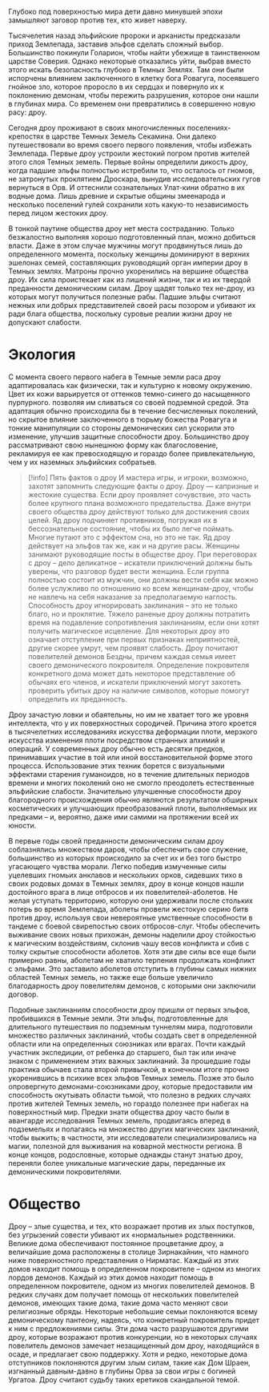 Глубоко под поверхностью мира дети давно минувшей эпохи замышляют заговор против тех, кто живет наверху.

Тысячелетия назад эльфийские пророки и арканисты предсказали приход Землепада, заставив эльфов сделать сложный выбор. Большинство покинули Голарион, чтобы найти убежище в таинственном царстве Соверия. Однако некоторые отказались уйти, выбрав вместо этого искать безопасность глубоко в Темных Землях. Там они были испорчены влиянием заключенного в клетку бога Ровагуга, посеявшего гнойное зло, которое проросло в их сердцах и повернуло их к поклонению демонам, чтобы пережить разрушения, которое они нашли в глубинах мира. Со временем они превратились в совершенно новую расу: дроу.

Сегодня дроу проживают в своих многочисленных поселениях-крепостях в царстве Темных Земель Секамина. Они далеко путешествовали во время своего первого появления, чтобы избежать Землепада. Первые дроу устроили жестокий погром против жителей этого слоя Темных земель. Первые войны определили дикость дроу, когда падшие эльфы полностью истребили то, что осталось от гномов, не затронутых проклятием Дроскара, вынудив исследовательских гугов вернуться в Орв. И оттеснили сознательных Улат-кини обратно в их водные дома. Лишь древние и скрытые общины змеенарода и несколько поселений гулей сохранили хоть какую-то независимость перед лицом жестоких дроу.

В тонкой паутине общества дроу нет места состраданию. Только безжалостно выполняя хорошо подготовленный план, можно добиться власти. Даже в этом случае мужчины могут продвинуться лишь до определенного момента, поскольку женщины доминируют в верхних эшелонах семей, составляющих руководящий орган империи дроу в Темных землях. Матроны прочно укоренились на вершине общества дроу. Их сила проистекает как из лишений жизни, так и из их твердой преданности демоническим силам. Дроу щадят только тех не-дроу, из которых могут получиться полезные рабы. Падшие эльфы считают нежных или добрых представителей своей расы позором и убивают их ради блага общества, поскольку суровые реалии жизни дроу не допускают слабости.

# Экология

С момента своего первого набега в Темные земли раса дроу адаптировалась как физически, так и культурно к новому окружению. Цвет их кожи варьируется от оттенков темно-синего до насыщенного пурпурного. позволяя им сливаться со своей подземной средой. Эта адаптация обычно происходила бы в течение бесчисленных поколений, но скрытое влияние заключенного в тюрьму божества Ровагуга и тонкие манипуляции со стороны демонических сил ускорили это изменение, улучшив защитные способности дроу. Большинство дроу рассматривают свою нынешнюю форму как благословение, рекламируя ее как превосходящую и гораздо более привлекательную, чем у их наземных эльфийских собратьев.

> [!info] Пять фактов о дроу
> И мастера игры, и игроки, возможно, захотят запомнить следующие факты о дроу. Дроу — капризные и жестокие существа. Если дроу проявляет сочувствие, это часть более крупного плана возможного предательства. Даже внутри своего общества дроу действуют только для достижения своих целей.
> Яд дроу подчиняет противников, погружая их в бессознательное состояние, чтобы их было легче поймать. Многие путают это с эффектом сна, но это не так. Яд дроу действует на эльфов так же, как и на другие расы.
> Женщины занимают руководящие посты в обществе дроу. При переговорах с дроу – дело деликатное – искатели приключений должны быть уверены, что разговор будет вести женщина. Если группа полностью состоит из мужчин, они должны вести себя как можно более услужливо по отношению ко всем женщинам-дроу, чтобы не навлечь на себя наказание за предполагаемую наглость.
> Способность дроу игнорировать заклинания – это не только благо, но и проклятие. Тяжело раненые дроу должны потратить время на подавление сопротивления заклинаниям, если они хотят получить магическое исцеление. Для некоторых дроу это означает отступление при первых признаках неприятностей, другие скорее умрут, чем проявят слабость.
> Дроу почитают повелителей демонов Бездны, причем каждая семья имеет своего демонического покровителя. Определение покровителя конкретного дома может дать некоторое представление об обычаях его членов, и искатели приключений могут захотеть проверить убитых дроу на наличие символов, которые помогут определить их преданность.

Дроу зачастую ловки и обаятельны, но им не хватает того же уровня интеллекта, что у их поверхностных сородичей. Причина этого кроется в тысячелетних исследованиях искусства деформации плоти, мерзкого искусства изменения плоти посредством странных алхимий и операций. У современных дроу обычно есть десятки предков, принимавших участие в той или иной восстановительной форме этого процесса. Использование этих техник борется с визуальными эффектами старения гуманоидов, но в течение длительных периодов времени и многих поколений оно не смогло преодолеть естественные эльфийские слабости. Значительно улучшенные способности дроу благородного происхождения обычно являются результатом обширных косметических и улучшающих преобразований плоти, выполняемых их предками – и, вероятно, даже ими самими на протяжении всей их юности.

В первые годы своей преданности демоническим силам дроу соблазнялись множеством даров, чтобы обеспечить свое служение, большинство из которых происходило за счет их и без того быстро угасающего чувства морали. Легко победив измученные силы уцелевших гномьих анклавов и нескольких орков, сидевших тихо в своих родовых домах в Темных землях, дроу в конце концов нашли достойного врага в лице отбросов и их повелителей-аболетов. Не желая уступать территорию, которую они удерживали после стольких потерь во время Землепада, аболеты провели жестокую серию битв против дроу, используя свои невероятные умственные способности в тандеме с боевой свирепостью своих отбросов-слуг. Чтобы обеспечить выживание своих новых прихожан, демоны наделили дроу стойкостью к магическим воздействиям, склонив чашу весов конфликта и сбив с толку скрытые способности аболетов. Хотя эти две силы все еще были примерно равны, аболетам не хватило терпения продолжать конфликт с эльфами. Это заставило аболетов отступить в глубины самых нижних областей Темных земель, но также еще больше увеличило благодарность дроу повелителям демонов, с которыми они заключили договор.

Подобные заклинаниям способности дроу пришли от первых эльфов, пробившихся в Темные земли. Эти эльфы, подготовленные для длительного путешествия по подземным туннелям мира, подготовили множество различных заклинаний, чтобы создать свет в определенной области или на определенных союзниках или врагах. Почти каждый участник экспедиции, от ребенка до старшего, был так или иначе знаком с применением этих важных заклинаний. За прошедшие годы практика обычаев стала второй привычкой, в конечном итоге прочно укоренившись в психике всех эльфов Темных земель. Позже это было опровергнуто демонами-союзниками дроу, которые предоставили им способность окутывать области тьмой, что полезно в редких случаях против жителей Темных земель, но гораздо полезнее при набегах на поверхностный мир. Предки знати общества дроу часто были в авангарде исследования Темных земель, продвигаясь вперед в подземельях и полагаясь на множество других магических заклинаний, чтобы выжить; в частности, эти исследователи специализировались на магии, полезной для выживания на коварной местности региона. В конце концов, родословные, которые однажды станут знатью дроу, переняли более уникальные магические дары, переданные их демоническими покровителями.

# Общество

Дроу – злые существа, и тех, кто возражает против их злых поступков, без угрызений совести убивают их «нормальные» родственники. Великие дома обеспечивают постоянное процветание дроу, а величайшие дома расположены в столице Зирнакайнин, что намного ниже поверхностного представления о Нирматаc. Каждый из этих домов находит помощь в определенном покровителе – одном из многих лордов демонов. Каждый из этих домов находит помощь в определенном покровителе, одном из многих повелителей демонов. В редких случаях дом получает помощь от нескольких повелителей демонов, имеющих такие дома, такие дома часто меняют свои религиозные обряды. Некоторые небольшие семьи поклоняются всему демоническому пантеону, надеясь, что конкретный покровитель придет к ним с предложениями силы. Эти дома часто разрушаются другими дроу, которые возражают против конкуренции, но в некоторых случаях повелитель демонов замечает незащищенный дом дроу, находящийся в осаде, и предлагает свою поддержку. Хотя и редко, некоторые дома отступников поклоняются другим злым силам, такие как Дом Шраен, изгнанный давным-давно в глубины Орва за свои игры с богиней Ургатоа. Дроу считают судьбу таких еретиков скандальной темой.

